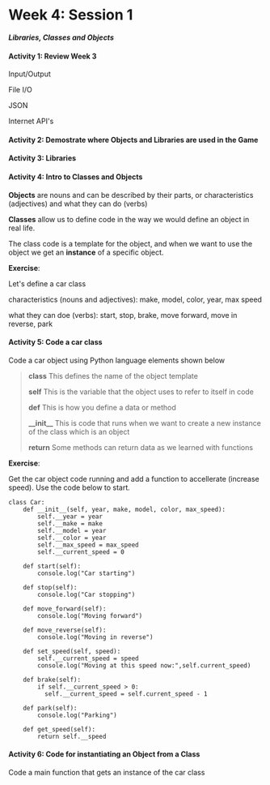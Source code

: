 # Week 4: Session 1

_**Libraries, Classes and Objects**_

#### Activity 1: Review Week 3

Input/Output

File I/O

JSON

Internet API's

#### Activity 2: Demostrate where Objects and Libraries are used in the Game

#### Activity 3: Libraries

#### Activity 4: Intro to Classes and Objects

**Objects** are nouns and can be described by their parts, or characteristics \(adjectives\) and what they can do \(verbs\)

**Classes** allow us to define code in the way we would define an object in real life.

The class code is a template for the object, and when we want to use the object we get an **instance** of a specific object.

**Exercise**:

Let's define a car class

characteristics \(nouns and adjectives\): make, model, color, year, max speed

what they can doe \(verbs\): start, stop, brake, move forward, move in reverse, park

#### Activity 5: Code a car class

Code a car object using Python language elements shown below

> **class**     This defines the name of the object template
>
> **self**        This is the variable that the object uses to refer to itself in code
>
> **def**        This is how you define a data or method
>
> **\_\_init\_\_**  This is code that runs when we want to create a new instance of the class which is an object
>
> **return**    Some methods can return data as we learned with functions

**Exercise**:

Get the car object code running and add a function to accellerate \(increase speed\). Use the code below to start.

```
class Car:
    def __init__(self, year, make, model, color, max_speed):
        self.__year = year
        self.__make = make
        self.__model = year
        self.__color = year
        self.__max_speed = max_speed
        self.__current_speed = 0

    def start(self):
        console.log("Car starting")

    def stop(self):
        console.log("Car stopping")

    def move_forward(self):
        console.log("Moving forward")

    def move_reverse(self):
        console.log("Moving in reverse")

    def set_speed(self, speed):
        self.__current_speed = speed
        console.log("Moving at this speed now:",self.current_speed)

    def brake(self):
        if self.__current_speed > 0:
          self.__current_speed = self.current_speed - 1

    def park(self):
        console.log("Parking")

    def get_speed(self):
        return self.__speed
```

#### Activity 6: Code for instantiating an Object from a Class

Code a main function that gets an instance of the car class

